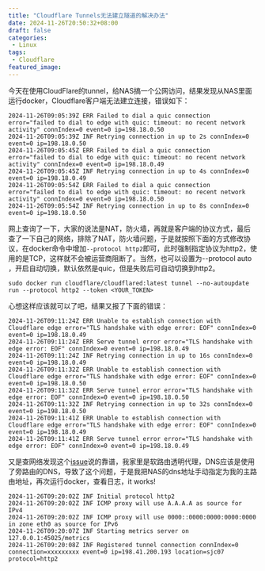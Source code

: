 ```yaml
---
title: "Cloudflare Tunnels无法建立隧道的解决办法"
date: 2024-11-26T20:50:32+08:00
draft: false
categories:
 - Linux
tags:
 - Cloudflare
featured_image: 
---
```


今天在使用CloudFlare的tunnel，给NAS搞一个公网访问，结果发现从NAS里面运行docker，Cloudflare客户端无法建立连接，错误如下：

```
2024-11-26T09:05:39Z ERR Failed to dial a quic connection error="failed to dial to edge with quic: timeout: no recent network activity" connIndex=0 event=0 ip=198.18.0.50
2024-11-26T09:05:39Z INF Retrying connection in up to 2s connIndex=0 event=0 ip=198.18.0.50
2024-11-26T09:05:45Z ERR Failed to dial a quic connection error="failed to dial to edge with quic: timeout: no recent network activity" connIndex=0 event=0 ip=198.18.0.49
2024-11-26T09:05:45Z INF Retrying connection in up to 4s connIndex=0 event=0 ip=198.18.0.49
2024-11-26T09:05:54Z ERR Failed to dial a quic connection error="failed to dial to edge with quic: timeout: no recent network activity" connIndex=0 event=0 ip=198.18.0.50
2024-11-26T09:05:54Z INF Retrying connection in up to 8s connIndex=0 event=0 ip=198.18.0.50
```
<!--more-->
网上查询了一下，大家的说法是NAT，防火墙，再就是客户端的协议方式，最后查了一下自己的网络，排除了NAT，防火墙问题，于是就按照下面的方式修改协议，在docker命令中增加`--protocol http2`即可，此时强制指定协议为http2，使用的是TCP，这样就不会被运营商阻断了。当然，也可以设置为--protocol auto ，开启自动切换，默认依然是quic，但是失败后可自动切换到http2。

```
sudo docker run cloudflare/cloudflared:latest tunnel --no-autoupdate run --protocol http2 --token <YOUR_TOKEN>
```

心想这样应该就可以了吧，结果又报了下面的错误：

```
2024-11-26T09:11:24Z ERR Unable to establish connection with Cloudflare edge error="TLS handshake with edge error: EOF" connIndex=0 event=0 ip=198.18.0.49
2024-11-26T09:11:24Z ERR Serve tunnel error error="TLS handshake with edge error: EOF" connIndex=0 event=0 ip=198.18.0.49
2024-11-26T09:11:24Z INF Retrying connection in up to 16s connIndex=0 event=0 ip=198.18.0.49
2024-11-26T09:11:32Z ERR Unable to establish connection with Cloudflare edge error="TLS handshake with edge error: EOF" connIndex=0 event=0 ip=198.18.0.50
2024-11-26T09:11:32Z ERR Serve tunnel error error="TLS handshake with edge error: EOF" connIndex=0 event=0 ip=198.18.0.50
2024-11-26T09:11:32Z INF Retrying connection in up to 32s connIndex=0 event=0 ip=198.18.0.50
2024-11-26T09:11:41Z ERR Unable to establish connection with Cloudflare edge error="TLS handshake with edge error: EOF" connIndex=0 event=0 ip=198.18.0.49
2024-11-26T09:11:41Z ERR Serve tunnel error error="TLS handshake with edge error: EOF" connIndex=0 event=0 ip=198.18.0.49
```

又是查网络发现这个[issue](https://github.com/cloudflare/cloudflared/issues/376)说的靠谱，我家里是软路由透明代理，DNS应该是使用了旁路由的DNS，导致了这个问题，于是我把NAS的dns地址手动指定为我的主路由地址，再次运行docker，查看日志，it works!

```
2024-11-26T09:20:02Z INF Initial protocol http2
2024-11-26T09:20:02Z INF ICMP proxy will use A.A.A.A as source for IPv4
2024-11-26T09:20:02Z INF ICMP proxy will use 0000::0000:0000:0000:0000 in zone eth0 as source for IPv6
2024-11-26T09:20:07Z INF Starting metrics server on 127.0.0.1:45025/metrics
2024-11-26T09:20:08Z INF Registered tunnel connection connIndex=0 connection=xxxxxxxxx event=0 ip=198.41.200.193 location=sjc07 protocol=http2
```